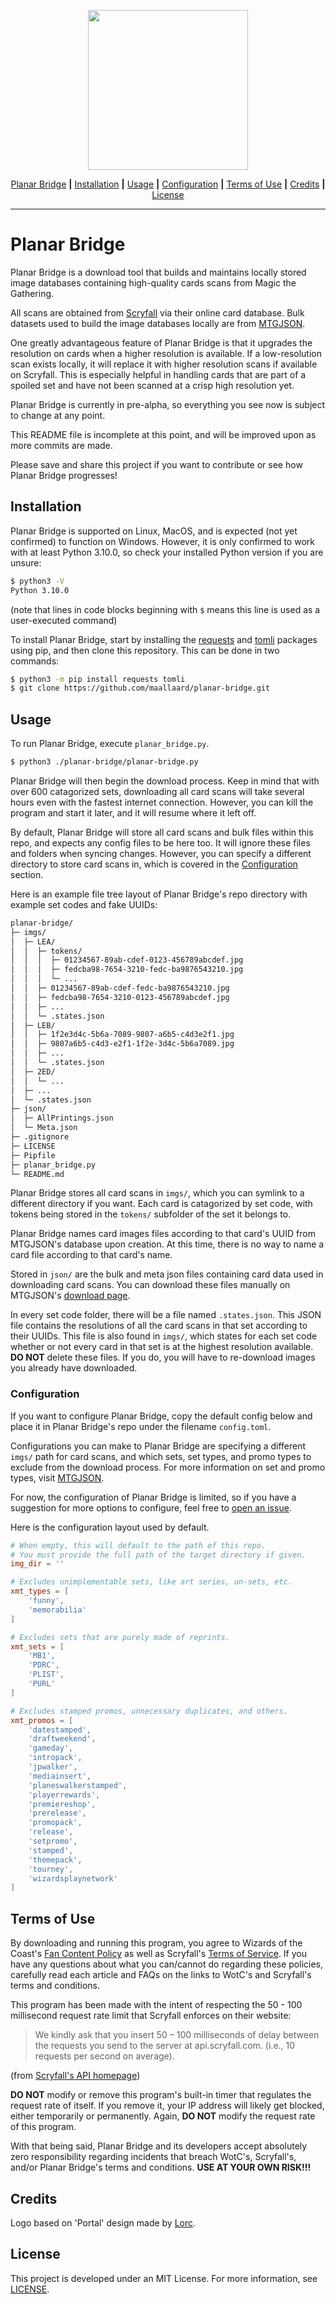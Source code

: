 <p align="center">
  <img
    width=256px
    src="https://user-images.githubusercontent.com/64651989/159095590-39a9c3ce-4a44-46b1-a597-515a3b282015.png"
  />
</p>

<p align="center">
  <a href="#planar-bridge">Planar Bridge</a>
  <b>|</b>
  <a href="#installation">Installation</a>
  <b>|</b>
  <a href="#usage">Usage</a>
  <b>|</b>
  <a href="#configuration">Configuration</a>
  <b>|</b>
  <a href="#terms-of-use">Terms of Use</a>
  <b>|</b>
  <a href="#credits">Credits</a>
  <b>|</b>
  <a href="#license">License</a>
</p>

---

# Planar Bridge

Planar Bridge is a download tool that builds and maintains locally stored
image databases containing high-quality cards scans from Magic the Gathering.

All scans are obtained from [Scryfall](https://scryfall.com/) via their online
card database. Bulk datasets used to build the image databases locally are
from [MTGJSON](https://mtgjson.com/).

One greatly advantageous feature of Planar Bridge is that it upgrades the
resolution on cards when a higher resolution is available. If a low-resolution
scan exists locally, it will replace it with higher resolution scans if
available on Scryfall. This is especially helpful in handling cards that are
part of a spoiled set and have not been scanned at a crisp high resolution yet.

Planar Bridge is currently in pre-alpha, so everything you see now is subject
to change at any point.

This README file is incomplete at this point, and will be improved upon as more
commits are made.

Please save and share this project if you want to contribute or see how Planar
Bridge progresses!

## Installation

Planar Bridge is supported on Linux, MacOS, and is expected (not yet confirmed)
to function on Windows. However, it is only confirmed to work with at least
Python 3.10.0, so check your installed Python version if you are unsure:

```sh
$ python3 -V
Python 3.10.0
```

(note that lines in code blocks beginning with `$` means this line is used as
a user-executed command)

To install Planar Bridge, start by installing the
[requests](https://pypi.org/project/requests/) and
[tomli](https://pypi.org/project/tomli/) packages using pip, and then clone
this repository. This can be done in two commands:

```sh
$ python3 -m pip install requests tomli
$ git clone https://github.com/maallaard/planar-bridge.git
```

## Usage

To run Planar Bridge, execute `planar_bridge.py`.

```sh
$ python3 ./planar-bridge/planar-bridge.py
```

Planar Bridge will then begin the download process. Keep in mind that with over
600 catagorized sets, downloading all card scans will take several hours even
with the fastest internet connection. However, you can kill the program and
start it later, and it will resume where it left off.

By default, Planar Bridge will store all card scans and bulk files within this
repo, and expects any config files to be here too. It will ignore these files
and folders when syncing changes. However, you can specify a different
directory to store card scans in, which is covered in the
[Configuration](#configuration) section.

Here is an example file tree layout of Planar Bridge's repo directory with
example set codes and fake UUIDs:

```txt
planar-bridge/
├─ imgs/
│  ├─ LEA/
│  │  ├─ tokens/
│  │  │  ├─ 01234567-89ab-cdef-0123-456789abcdef.jpg
│  │  │  ├─ fedcba98-7654-3210-fedc-ba9876543210.jpg
│  │  │  └─ ...
│  │  ├─ 01234567-89ab-cdef-fedc-ba9876543210.jpg
│  │  ├─ fedcba98-7654-3210-0123-456789abcdef.jpg
│  │  ├─ ...
│  │  └─ .states.json
│  ├─ LEB/
│  │  ├─ 1f2e3d4c-5b6a-7089-9807-a6b5-c4d3e2f1.jpg
│  │  ├─ 9807a6b5-c4d3-e2f1-1f2e-3d4c-5b6a7089.jpg
│  │  ├─ ...
│  │  └─ .states.json
│  ├─ 2ED/
│  │  └─ ...
│  ├─ ...
│  └─ .states.json
├─ json/
│  ├─ AllPrintings.json
│  └─ Meta.json
├─ .gitignore
├─ LICENSE
├─ Pipfile
├─ planar_bridge.py
└─ README.md
```

Planar Bridge stores all card scans in `imgs/`, which you can symlink to a
different directory if you want. Each card is catagorized by set code, with
tokens being stored in the `tokens/` subfolder of the set it belongs to.

Planar Bridge names card images files according to that card's UUID from
MTGJSON's database upon creation. At this time, there is no way to name a card
file according to that card's name.

Stored in `json/` are the bulk and meta json files containing card data used in
downloading card scans. You can download these files manually on MTGJSON's
[download page](https://mtgjson.com/downloads/all-files/).

In every set code folder, there will be a file named `.states.json`. This JSON
file contains the resolutions of all the card scans in that set according to
their UUIDs. This file is also found in `imgs/`, which states for each set code
whether or not every card in that set is at the highest resolution available.
**DO NOT** delete these files. If you do, you will have to re-download images
you already have downloaded.

### Configuration

If you want to configure Planar Bridge, copy the default config below and place
it in Planar Bridge's repo under the filename `config.toml`.

Configurations you can make to Planar Bridge are specifying a different `imgs/`
path for card scans, and which sets, set types, and promo types to exclude from
the download process. For more information on set and promo types, visit
[MTGJSON](https://mtgjson.com/).

For now, the configuration of Planar Bridge is limited, so if you have a
suggestion for more options to configure, feel free to
[open an issue](https://github.com/maallaard/planar-bridge/issues/new).

Here is the configuration layout used by default.

```toml
# When empty, this will default to the path of this repo.
# You must provide the full path of the target directory if given.
img_dir = ''

# Excludes unimplementable sets, like art series, un-sets, etc.
xmt_types = [
    'funny',
    'memorabilia'
]

# Excludes sets that are purely made of reprints.
xmt_sets = [
    'MB1',
    'PDRC',
    'PLIST',
    'PURL'
]

# Excludes stamped promos, unnecessary duplicates, and others.
xmt_promos = [
    'datestamped',
    'draftweekend',
    'gameday',
    'intropack',
    'jpwalker',
    'mediainsert',
    'planeswalkerstamped',
    'playerrewards',
    'premiereshop',
    'prerelease',
    'promopack',
    'release',
    'setpromo',
    'stamped',
    'themepack',
    'tourney',
    'wizardsplaynetwork'
]
```

## Terms of Use

By downloading and running this program, you agree to Wizards of the Coast's
[Fan Content Policy](https://company.wizards.com/en/legal/fancontentpolicy) as
well as Scryfall's [Terms of Service](https://scryfall.com/docs/terms).
If you have any questions about what you can/cannot do regarding these
policies, carefully read each article and FAQs on the links to WotC's and
Scryfall's terms and conditions.

This program has been made with the intent of respecting the 50 - 100
millisecond request rate limit that Scryfall enforces on their website:

> We kindly ask that you insert 50 – 100 milliseconds of delay between the
> requests you send to the server at api.scryfall.com. (i.e., 10 requests per
> second on average).

(from [Scryfall's API homepage](https://scryfall.com/docs/api))

**DO NOT** modify or remove this program's built-in timer that regulates the
request rate of itself. If you remove it, your IP address will likely get
blocked, either temporarily or permanently. Again, **DO NOT** modify the
request rate of this program.

With that being said, Planar Bridge and its developers accept absolutely zero
responsibility regarding incidents that breach WotC's, Scryfall's, and/or
Planar Bridge's terms and conditions. **USE AT YOUR OWN RISK!!!**

## Credits

Logo based on 'Portal' design made by [Lorc](https://lorcblog.blogspot.com/).

## License

This project is developed under an MIT License. For more information,
see [LICENSE](https://github.com/maallaard/planar-bridge/blob/main/LICENSE).

